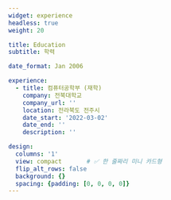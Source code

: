 ```yaml
---
widget: experience
headless: true
weight: 20

title: Education
subtitle: 학력

date_format: Jan 2006

experience:
  - title: 컴퓨터공학부 (재학)
    company: 전북대학교
    company_url: ''
    location: 전라북도 전주시
    date_start: '2022-03-02'
    date_end: ''
    description: ''

design:
  columns: '1'
  view: compact       # ✅ 한 줄짜리 미니 카드형
  flip_alt_rows: false
  background: {}
  spacing: {padding: [0, 0, 0, 0]}
---
```

